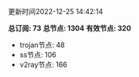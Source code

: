 更新时间2022-12-25 14:42:14

**总订阅: 73**
**总节点: 1304**
**有效节点: 320**
- trojan节点: 48
- ss节点: 106
- v2ray节点: 166
